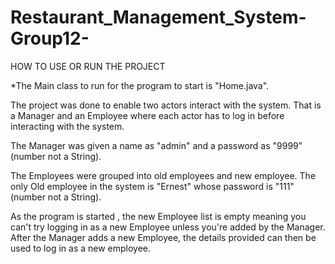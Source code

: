 # Restaurant_Management_System-Group12-
HOW TO USE OR RUN THE PROJECT

*The Main class to run for the program to start is "Home.java".

The project was done to enable two actors interact with the system.
That is a Manager and an Employee where each actor has to log in before interacting with the system.

The Manager was given a name as "admin" and a password as "9999"(number not a String).

The Employees were grouped into old employees and new employee.
The only Old employee in the system is "Ernest" whose password is "111"(number not a String).

As the program is started , the new Employee list is empty meaning you can't try logging in as a new Employee unless you're added by the Manager.
After the Manager adds a new Employee, the details provided can then be used to log in as a new employee.



